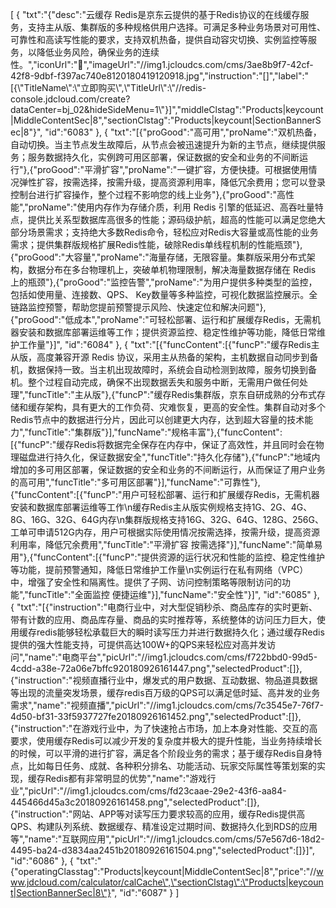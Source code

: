 [
	{
		"txt":"{\"desc\":\"云缓存 Redis是京东云提供的基于Redis协议的在线缓存服务，支持主从版、集群版的多种规格供用户选择。可满足多种业务场景对可用性、可靠性和高读写性能的要求，支持双机热备，提供自动容灾切换、实例监控等服务，以降低业务风险，确保业务的连续性。\",\"iconUrl\":\"\",\"imageUrl\":\"//img1.jcloudcs.com/cms/3ae8b9f7-42cf-42f8-9dbf-f397ac740e8120180419120918.jpg\",\"instruction\":\"[]\",\"label\":\"[{\\\"TitleName\\\":\\\"立即购买\\\",\\\"TitleUrl\\\":\\\"//redis-console.jdcloud.com/create?dataCenter=bj_02&hideSideMenu=1\\\"}]\",\"middleClstag\":\"Products|keycount|MiddleContentSec|8\",\"sectionClstag\":\"Products|keycount|SectionBannerSec|8\"}",
		"id":"6083"
	},
	{
		"txt":"[{\"proGood\":\"高可用\",\"proName\":\"双机热备，自动切换。当主节点发生故障后，从节点会被迅速提升为新的主节点，继续提供服务；服务数据持久化，实例跨可用区部署，保证数据的安全和业务的不间断运行\"},{\"proGood\":\"平滑扩容\",\"proName\":\"一键扩容，方便快捷。可根据使用情况弹性扩容，按需选择，按需升级，提高资源利用率，降低冗余费用；您可以登录控制台进行扩容操作，整个过程不影响您的线上业务\"},{\"proGood\":\"高性能\",\"proName\":\"使用内存作为存储介质，利用 Redis 引擎的低延迟、高吞吐量特点，提供比关系型数据库高很多的性能；源码级护航，超高的性能可以满足您绝大部分场景需求；支持绝大多数Redis命令，轻松应对Redis大容量或高性能的业务需求；提供集群版规格扩展Redis性能，破除Redis单线程机制的性能瓶颈\"},{\"proGood\":\"大容量\",\"proName\":\"海量存储，无限容量。集群版采用分布式架构，数据分布在多台物理机上，突破单机物理限制，解决海量数据存储在 Redis 上的瓶颈\"},{\"proGood\":\"监控告警\",\"proName\":\"为用户提供多种类型的监控，包括如使用量、连接数、QPS、 Key数量等多种监控，可视化数据监控展示。全链路监控预警，帮助您提前预警提示风险、快速定位和解决问题\"},{\"proGood\":\"低成本\",\"proName\":\"可轻松部署、运行和扩展缓存Redis，无需机器安装和数据库部署运维等工作；提供资源监控、稳定性维护等功能，降低日常维护工作量\"}]",
		"id":"6084"
	},
	{
		"txt":"[{\"funcContent\":[{\"funcP\":\"缓存Redis主从版，高度兼容开源 Redis 协议，采用主从热备的架构，主机数据自动同步到备机，数据保持一致。当主机出现故障时，系统会自动检测到故障，服务切换到备机。整个过程自动完成，确保不出现数据丢失和服务中断，无需用户做任何处理\",\"funcTitle\":\"主从版\"},{\"funcP\":\"缓存Redis集群版，京东自研成熟的分布式存储和缓存架构，具有更大的工作负荷、灾难恢复，更高的安全性。集群自动对多个Redis节点中的数据进行分片，因此可以创建更大内存，达到超大容量的技术能力\",\"funcTitle\":\"集群版\"}],\"funcName\":\"规格丰富\"},{\"funcContent\":[{\"funcP\":\"缓存Redis将数据完全保存在内存中，保证了高效性，并且同时会在物理磁盘进行持久化，保证数据安全\",\"funcTitle\":\"持久化存储\"},{\"funcP\":\"地域内增加的多可用区部署，保证数据的安全和业务的不间断运行，从而保证了用户业务的高可用\",\"funcTitle\":\"多可用区部署\"}],\"funcName\":\"可靠性\"},{\"funcContent\":[{\"funcP\":\"用户可轻松部署、运行和扩展缓存Redis，无需机器安装和数据库部署运维等工作\\n缓存Redis主从版实例规格支持1G、2G、4G、8G、16G、32G、64G内存\\n集群版规格支持16G、32G、64G、128G、256G、工单可申请512G内存，用户可根据实际使用情况按需选择，按需升级，提高资源利用率，降低冗余费用\",\"funcTitle\":\"平滑扩容 按需选择\"}],\"funcName\":\"简单易用\"},{\"funcContent\":[{\"funcP\":\"提供资源的运行状况和性能的监控、稳定性维护等功能，提前预警通知，降低日常维护工作量\\n实例运行在私有网络（VPC）中，增强了安全性和隔离性。提供了子网、访问控制策略等限制访问的功能\",\"funcTitle\":\"全面监控 便捷运维\"}],\"funcName\":\"安全性\"}]",
		"id":"6085"
	},
	{
		"txt":"[{\"instruction\":\"电商行业中，对大型促销秒杀、商品库存的实时更新、带有计数的应用、商品库存量、商品的实时推荐等，系统整体的访问压力巨大，使用缓存redis能够轻松承载巨大的瞬时读写压力并进行数据持久化；通过缓存Redis提供的强大性能支持，可提供高达100W+的QPS来轻松应对高并发访问\",\"name\":\"电商平台\",\"picUrl\":\"//img1.jcloudcs.com/cms/f722bbd0-99d5-4cdd-a38e-72a06e7bffc920180926161447.png\",\"selectedProduct\":[]},{\"instruction\":\"视频直播行业中，爆发式的用户数据、互动数据、物品道具数据等出现的流量突发场景，缓存redis百万级的QPS可以满足低时延、高并发的业务需求\",\"name\":\"视频直播\",\"picUrl\":\"//img1.jcloudcs.com/cms/7c3545e7-76f7-4d50-bf31-33f5937727fe20180926161452.png\",\"selectedProduct\":[]},{\"instruction\":\"在游戏行业中，为了快速抢占市场，加上本身对性能、交互的高要求，使用缓存Redis可以减少开发的复杂度并极大的提升性能，当业务持续增长的时候，可以平滑的进行扩容，满足各个阶段业务的需求；基于缓存Redis自身特点，比如每日任务、成就、各种积分排名、功能活动、玩家交际属性等策划案的实现，缓存Redis都有非常明显的优势\",\"name\":\"游戏行业\",\"picUrl\":\"//img1.jcloudcs.com/cms/fd23caae-29e2-43f6-aa84-445466d45a3c20180926161458.png\",\"selectedProduct\":[]},{\"instruction\":\"网站、APP等对读写压力要求较高的应用，缓存Redis提供高QPS、构建队列系统、数据缓存、精准设定过期时间、数据持久化到RDS的应用等\",\"name\":\"互联网应用\",\"picUrl\":\"//img1.jcloudcs.com/cms/57e567d6-18d2-4495-ba24-d3834aa2451b20180926161504.png\",\"selectedProduct\":[]}]",
		"id":"6086"
	},
	{
		"txt":"{\"operatingClasstag\":\"Products|keycount|MiddleContentSec|8\",\"price\":\"//www.jdcloud.com/calculator/calCache\",\"sectionClstag\":\"Products|keycount|SectionBannerSec|8\"}",
		"id":"6087"
	}
]